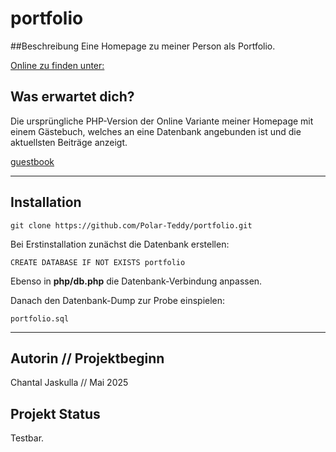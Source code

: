 # portfolio

##Beschreibung
Eine Homepage zu meiner Person als Portfolio.

[Online zu finden unter: ](polar-teddy.github.io/homepage/index.html)



## Was erwartet dich?
Die ursprüngliche PHP-Version der Online Variante meiner Homepage mit einem Gästebuch, welches an eine Datenbank angebunden ist und die aktuellsten Beiträge anzeigt.

[guestbook](img/Screenshot_guestbook.png)

***

## Installation
```
git clone https://github.com/Polar-Teddy/portfolio.git
```
Bei Erstinstallation zunächst die Datenbank erstellen: 
```
CREATE DATABASE IF NOT EXISTS portfolio
```
Ebenso in <b>php/db.php</b> die Datenbank-Verbindung anpassen.

Danach den Datenbank-Dump zur Probe einspielen:

```
portfolio.sql
```


***

## Autorin // Projektbeginn
Chantal Jaskulla // Mai 2025

## Projekt Status
Testbar.
